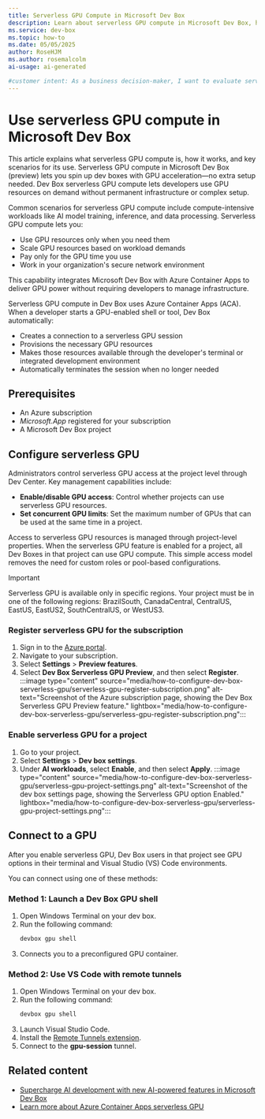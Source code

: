 ```yaml
---
title: Serverless GPU Compute in Microsoft Dev Box
description: Learn about serverless GPU compute in Microsoft Dev Box, how it works, benefits for developers and organizations, and key use cases.
ms.service: dev-box
ms.topic: how-to
ms.date: 05/05/2025
author: RoseHJM
ms.author: rosemalcolm
ai-usage: ai-generated

#customer intent: As a business decision-maker, I want to evaluate serverless GPU compute in Dev Box so that I can determine its value for my team's workflows.
---
```


# Use serverless GPU compute in Microsoft Dev Box

This article explains what serverless GPU compute is, how it works, and key scenarios for its use. Serverless GPU compute in Microsoft Dev Box (preview) lets you spin up dev boxes with GPU acceleration—no extra setup needed. Dev Box serverless GPU compute lets developers use GPU resources on demand without permanent infrastructure or complex setup.

Common scenarios for serverless GPU compute include compute-intensive workloads like AI model training, inference, and data processing. Serverless GPU compute lets you:

- Use GPU resources only when you need them
- Scale GPU resources based on workload demands
- Pay only for the GPU time you use
- Work in your organization's secure network environment

This capability integrates Microsoft Dev Box with Azure Container Apps to deliver GPU power without requiring developers to manage infrastructure.

Serverless GPU compute in Dev Box uses Azure Container Apps (ACA). When a developer starts a GPU-enabled shell or tool, Dev Box automatically:

- Creates a connection to a serverless GPU session
- Provisions the necessary GPU resources
- Makes those resources available through the developer's terminal or integrated development environment
- Automatically terminates the session when no longer needed

## Prerequisites
- An Azure subscription
- *Microsoft.App* registered for your subscription
- A Microsoft Dev Box project 

## Configure serverless GPU

Administrators control serverless GPU access at the project level through Dev Center. Key management capabilities include:

- **Enable/disable GPU access**: Control whether projects can use serverless GPU resources.
- **Set concurrent GPU limits**: Set the maximum number of GPUs that can be used at the same time in a project.

Access to serverless GPU resources is managed through project-level properties. When the serverless GPU feature is enabled for a project, all Dev Boxes in that project can use GPU compute. This simple access model removes the need for custom roles or pool-based configurations.

> [!IMPORTANT]
> Serverless GPU is available only in specific regions. Your project must be in one of the following regions: BrazilSouth, CanadaCentral, CentralUS, EastUS, EastUS2, SouthCentralUS, or WestUS3.

### Register serverless GPU for the subscription

1. Sign in to the [Azure portal](https://portal.azure.com).
1. Navigate to your subscription. 
1. Select **Settings** > **Preview features**.
1. Select **Dev Box Serverless GPU Preview**, and then select **Register**.
   :::image type="content" source="media/how-to-configure-dev-box-serverless-gpu/serverless-gpu-register-subscription.png" alt-text="Screenshot of the Azure subscription page, showing the Dev Box Serverless GPU Preview feature." lightbox="media/how-to-configure-dev-box-serverless-gpu/serverless-gpu-register-subscription.png":::

### Enable serverless GPU for a project

1. Go to your project.
1. Select **Settings** > **Dev box settings**.
1. Under **AI workloads**, select **Enable**, and then select **Apply**.
   :::image type="content" source="media/how-to-configure-dev-box-serverless-gpu/serverless-gpu-project-settings.png" alt-text="Screenshot of the dev box settings page, showing the Serverless GPU option Enabled." lightbox="media/how-to-configure-dev-box-serverless-gpu/serverless-gpu-project-settings.png":::

## Connect to a GPU

After you enable serverless GPU, Dev Box users in that project see GPU options in their terminal and Visual Studio (VS) Code environments.

You can connect using one of these methods:

### Method 1: Launch a Dev Box GPU shell

1. Open Windows Terminal on your dev box.
1. Run the following command:
   ```bash
   devbox gpu shell
   ```
1. Connects you to a preconfigured GPU container.

### Method 2: Use VS Code with remote tunnels

1. Open Windows Terminal on your dev box.
1. Run the following command:
   ```bash
   devbox gpu shell
   ```
1. Launch Visual Studio Code.
1. Install the [Remote Tunnels extension](https://code.visualstudio.com/docs/remote/tunnels#_remote-tunnels-extension).
1. Connect to the **gpu-session** tunnel.

## Related content

- [Supercharge AI development with new AI-powered features in Microsoft Dev Box](https://aka.ms/devbox/serverlessGPU)
- [Learn more about Azure Container Apps serverless GPU](/azure/container-apps/sessions-code-interpreter)
